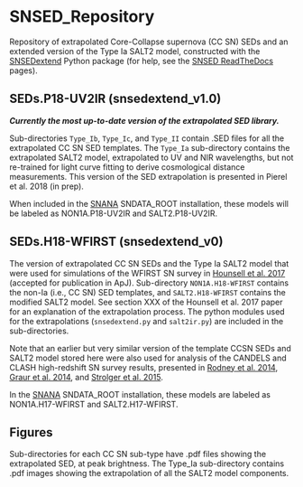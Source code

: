 # SNSED_Repository
Repository of extrapolated Core-Collapse supernova (CC SN) SEDs and an extended version of the Type Ia SALT2 model, constructed with the [SNSEDextend](https://github.com/jpierel14/snsed) Python package (for help, see the [SNSED ReadTheDocs](http://snsedextend.readthedocs.io/en/latest/) pages).

## SEDs.P18-UV2IR (snsedextend_v1.0)
_**Currently the most up-to-date version of the extrapolated SED library.**_

Sub-directories `Type_Ib`, `Type_Ic`, and `Type_II` contain .SED files for all the extrapolated CC SN SED templates.  The `Type_Ia` sub-directory contains the extrapolated SALT2 model, extrapolated to UV and NIR wavelengths, but not re-trained for light curve fitting to derive cosmological distance measurements.  This version of the SED extrapolation is presented in Pierel et al. 2018 (in prep).

When included in the [SNANA](http://snana.uchicago.edu/) SNDATA_ROOT installation, these models will be labeled as NON1A.P18-UV2IR and SALT2.P18-UV2IR. 

## SEDs.H18-WFIRST (snsedextend_v0)
The version of extrapolated CC SN SEDs and the Type Ia SALT2 model that were used for simulations of the WFIRST SN survey in [Hounsell et al. 2017](https://ui.adsabs.harvard.edu/#abs/2017arXiv170201747H/abstract) (accepted for publication in ApJ). Sub-directory `NON1A.H18-WFIRST` contains the non-Ia (i.e., CC SN) SED templates, and `SALT2.H18-WFIRST` contains the modified SALT2 model.  See section XXX of the Hounsell et al. 2017 paper for an explanation of the extrapolation process.   The python modules used for the extrapolations (`snsedextend.py` and `salt2ir.py`) are included in the sub-directories. 

Note that an earlier but very similar version of the template CCSN SEDs and SALT2 model stored here were also used for analysis of the CANDELS and CLASH high-redshift SN survey results, presented in [Rodney et al. 2014](https://ui.adsabs.harvard.edu/#abs/2014AJ....148...13R/abstract), [Graur et al. 2014](https://ui.adsabs.harvard.edu/#abs/2014ApJ...783...28G/abstract), and [Strolger et al. 2015](https://ui.adsabs.harvard.edu/#abs/2015ApJ...813...93S/abstract).

In the [SNANA](http://snana.uchicago.edu/) SNDATA_ROOT installation, these models are labeled as NON1A.H17-WFIRST and SALT2.H17-WFIRST. 

## Figures
Sub-directories for each CC SN sub-type have .pdf files showing the extrapolated SED, at peak brightness.  The Type_Ia sub-directory contains .pdf images showing the extrapolation of all the SALT2 model components. 
